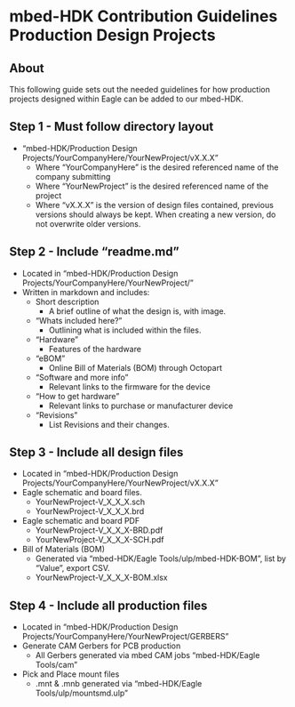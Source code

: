 # mbed-HDK Contribution Guidelines Production Design Projects

## About

This following guide sets out the needed guidelines for how production projects designed within Eagle can be added to our mbed-HDK.

## Step 1 - Must follow directory layout
* “mbed-HDK/Production Design Projects/YourCompanyHere/YourNewProject/vX.X.X”
	* Where “YourCompanyHere” is the desired referenced name of the company submitting
	* Where “YourNewProject” is the desired referenced name of the project
	* Where “vX.X.X” is the version of design files contained, previous versions should always be kept. When creating a new version, do not overwrite older versions.

## Step 2 - Include “readme.md”
* Located in “mbed-HDK/Production Design Projects/YourCompanyHere/YourNewProject/”
* Written in markdown and includes:
	* Short description
		* A brief outline of what the design is, with image.
	* “Whats included here?”
		* Outlining what is included within the files.
	* “Hardware”
		* Features of the hardware
	* “eBOM”
		* Online Bill of Materials (BOM) through Octopart
	* “Software and more info”
		* Relevant links to the firmware for the device
	* “How to get hardware”
		* Relevant links to purchase or manufacturer device
	* “Revisions”
		* List Revisions and their changes.

## Step 3 - Include all design files
* Located in “mbed-HDK/Production Design Projects/YourCompanyHere/YourNewProject/vX.X.X”
* Eagle schematic and board files.
	* YourNewProject-V_X_X_X.sch
	* YourNewProject-V_X_X_X.brd
* Eagle schematic and board PDF
	* YourNewProject-V_X_X_X-BRD.pdf
	* YourNewProject-V_X_X_X-SCH.pdf
* Bill of Materials (BOM)
	* Generated via “mbed-HDK/Eagle Tools/ulp/mbed-HDK-BOM”, list by “Value”, export CSV.
	* YourNewProject-V_X_X_X-BOM.xlsx

## Step 4 - Include all production files
* Located in “mbed-HDK/Production Design Projects/YourCompanyHere/YourNewProject/GERBERS”
* Generate CAM Gerbers for PCB production
	* All Gerbers generated via mbed CAM jobs “mbed-HDK/Eagle Tools/cam”
* Pick and Place mount files
	* .mnt & .mnb generated via “mbed-HDK/Eagle Tools/ulp/mountsmd.ulp”
